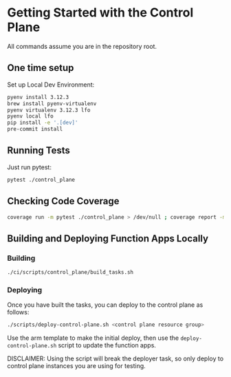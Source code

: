 # Getting Started with the Control Plane

All commands assume you are in the repository root.

## One time setup

Set up Local Dev Environment:
```bash
pyenv install 3.12.3
brew install pyenv-virtualenv
pyenv virtualenv 3.12.3 lfo
pyenv local lfo
pip install -e '.[dev]'
pre-commit install
```


## Running Tests

Just run pytest:

```bash
pytest ./control_plane
```

## Checking Code Coverage

```bash
coverage run -m pytest ./control_plane > /dev/null ; coverage report -m
```

## Building and Deploying Function Apps Locally

### Building
```bash
./ci/scripts/control_plane/build_tasks.sh
```

### Deploying
Once you have built the tasks, you can deploy to the control plane as follows:

```bash
./scripts/deploy-control-plane.sh <control plane resource group>
```

Use the arm template to make the initial deploy, then use the `deploy-control-plane.sh` script to update the function apps.

DISCLAIMER: Using the script will break the deployer task, so only deploy to control plane instances you are using for testing.

